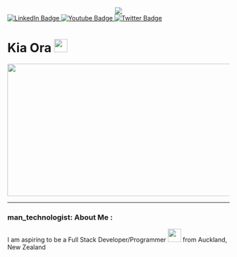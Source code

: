 <div id="header" align="center">   <img src="https://media.giphy.com/media/BjvFYeG1WIuoo/giphy.gif"/> </div>
<div id="badges">
  <a href="www.linkedin.com/in/patrick-tricenio">
    <img src="https://img.shields.io/badge/LinkedIn-blue?style=for-the-badge&logo=linkedin&logoColor=white" alt="LinkedIn Badge"/>
  </a>
  <a href="https://www.youtube.com/channel/UCYn7E2DAtTyVFccPdRiHLSQ/channelsL">
    <img src="https://img.shields.io/badge/YouTube-red?style=for-the-badge&logo=youtube&logoColor=white" alt="Youtube Badge"/>
  </a>
  <a href="https://twitter.com/PTricenio">
    <img src="https://img.shields.io/badge/Twitter-blue?style=for-the-badge&logo=twitter&logoColor=white" alt="Twitter Badge"/>
  </a>
</div>
<img src="https://komarev.com/ghpvc/?username=your-github-username&style=flat-square&color=blue" alt=""/>

<h1>
 Kia Ora
  <img src="https://media.giphy.com/media/hvRJCLFzcasrR4ia7z/giphy.gif" width="30px"/>
</h1>


<div align="center">
  <img src="https://media.giphy.com/media/CTX0ivSQbI78A/giphy.gif" width="600" height="300"/>
</div>

---

### man_technologist: About Me :

I am aspiring to be a Full Stack Developer/Programmer <img src="https://media.giphy.com/media/OVay6ruYLVNNF8zhxH/giphy.gif" width="30"> from Auckland, New Zealand

